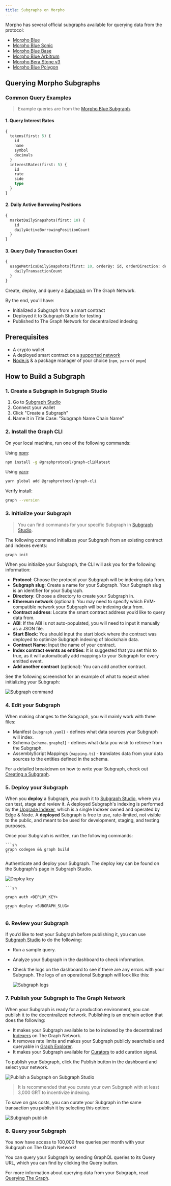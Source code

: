 ```yaml
---
title: Subgraphs on Morpho
---
```


Morpho has several official subgraphs available for querying data from the protocol:

- [Morpho Blue](https://thegraph.com/explorer/subgraphs/8Lz789DP5VKLXumTMTgygjU2xtuzx8AhbaacgN5PYCAs?view=Query&chain=arbitrum-one)
- [Morpho Blue Sonic](https://thegraph.com/explorer/subgraphs/J2THmwKHrTLKT9HPZNwZ69NkJ7WSbtLKz7pUQZW1Z1Qc?view=Query&chain=arbitrum-one)
- [Morpho Blue Base](https://thegraph.com/explorer/subgraphs/71ZTy1veF9twER9CLMnPWeLQ7GZcwKsjmygejrgKirqs?view=Query&chain=arbitrum-one)
- [Morpho Blue Arbitrum](https://thegraph.com/explorer/subgraphs/XsJn88DNCHJ1kgTqYeTgHMQSK4LuG1LR75339QVeQ26?view=Query&chain=arbitrum-one)
- [Morpho Bera Stone v3](https://thegraph.com/explorer/subgraphs/DTPZ5MuT8jMntR64iu9NaraBR454QYhYGdv6uvdFcUfj?view=Query&chain=arbitrum-one)
- [Morpho Blue Polygon](https://thegraph.com/explorer/subgraphs/EhFokmwryNs7qbvostceRqVdjc3petuD13mmdUiMBw8Y?view=Query&chain=arbitrum-one)

## Querying Morpho Subgraphs

### Common Query Examples

> Example queries are from the [Morpho Blue Subgraph](https://thegraph.com/explorer/subgraphs/8Lz789DP5VKLXumTMTgygjU2xtuzx8AhbaacgN5PYCAs?view=Query&chain=arbitrum-one).

#### 1. Query Interest Rates

```graphql
{
  tokens(first: 5) {
    id
    name
    symbol
    decimals
  }
  interestRates(first: 5) {
    id
    rate
    side
    type
  }
}
```

#### 2. Daily Active Borrowing Positions

```graphql
{
  marketDailySnapshots(first: 10) {
    id
    dailyActiveBorrowingPositionCount
  }
}
```

#### 3. Query Daily Transaction Count

```graphql
{
  usageMetricsDailySnapshots(first: 10, orderBy: id, orderDirection: desc) {
    dailyTransactionCount
  }
}
```

Create, deploy, and query a [Subgraph](/subgraphs/developing/developer-faq/#1-what-is-a-subgraph) on The Graph Network.

By the end, you'll have:

- Initialized a Subgraph from a smart contract
- Deployed it to Subgraph Studio for testing
- Published to The Graph Network for decentralized indexing

## Prerequisites

- A crypto wallet
- A deployed smart contract on a [supported network](/supported-networks/)
- [Node.js](https://nodejs.org/) & a package manager of your choice (`npm`, `yarn` or `pnpm`)

## How to Build a Subgraph

### 1. Create a Subgraph in Subgraph Studio

1. Go to [Subgraph Studio](https://thegraph.com/studio/)
2. Connect your wallet
3. Click "Create a Subgraph"
4. Name it in Title Case: "Subgraph Name Chain Name"

### 2. Install the Graph CLI

On your local machine, run one of the following commands:

Using [npm](https://www.npmjs.com/):

```sh
npm install -g @graphprotocol/graph-cli@latest
```

Using [yarn](https://yarnpkg.com/):

```sh
yarn global add @graphprotocol/graph-cli
```

Verify install:

```sh
graph --version
```

### 3. Initialize your Subgraph

> You can find commands for your specific Subgraph in [Subgraph Studio](https://thegraph.com/studio/).

The following command initializes your Subgraph from an existing contract and indexes events:

```sh
graph init
```

When you initialize your Subgraph, the CLI will ask you for the following information:

- **Protocol**: Choose the protocol your Subgraph will be indexing data from.
- **Subgraph slug**: Create a name for your Subgraph. Your Subgraph slug is an identifier for your Subgraph.
- **Directory**: Choose a directory to create your Subgraph in.
- **Ethereum network** (optional): You may need to specify which EVM-compatible network your Subgraph will be indexing data from.
- **Contract address**: Locate the smart contract address you’d like to query data from.
- **ABI**: If the ABI is not auto-populated, you will need to input it manually as a JSON file.
- **Start Block**: You should input the start block where the contract was deployed to optimize Subgraph indexing of blockchain data.
- **Contract Name**: Input the name of your contract.
- **Index contract events as entities**: It is suggested that you set this to true, as it will automatically add mappings to your Subgraph for every emitted event.
- **Add another contract** (optional): You can add another contract.

See the following screenshot for an example of what to expect when initializing your Subgraph:

![Subgraph command](/img/CLI-Example.png)

### 4. Edit your Subgraph

When making changes to the Subgraph, you will mainly work with three files:

- Manifest (`subgraph.yaml`) - defines what data sources your Subgraph will index.
- Schema (`schema.graphql`) - defines what data you wish to retrieve from the Subgraph.
- AssemblyScript Mappings (`mapping.ts`) - translates data from your data sources to the entities defined in the schema.

For a detailed breakdown on how to write your Subgraph, check out [Creating a Subgraph](/developing/creating-a-subgraph/).

### 5. Deploy your Subgraph

When you **deploy** a Subgraph, you push it to [Subgraph Studio](https://thegraph.com/studio/), where you can test, stage and review it. A deployed Subgraph's indexing is performed by the [Upgrade Indexer](https://thegraph.com/blog/upgrade-indexer/), which is a single Indexer owned and operated by Edge & Node. A **deployed** Subgraph is free to use, rate-limited, not visible to the public, and meant to be used for development, staging, and testing purposes.

Once your Subgraph is written, run the following commands:

    ```sh
    graph codegen && graph build
    ```

Authenticate and deploy your Subgraph. The deploy key can be found on the Subgraph's page in Subgraph Studio.

![Deploy key](/img/subgraph-studio-deploy-key.jpg)

    ```sh

    graph auth <DEPLOY_KEY>

    graph deploy <SUBGRAPH_SLUG>
    ```

### 6. Review your Subgraph

If you’d like to test your Subgraph before publishing it, you can use [Subgraph Studio](https://thegraph.com/studio/) to do the following:

- Run a sample query.
- Analyze your Subgraph in the dashboard to check information.
- Check the logs on the dashboard to see if there are any errors with your Subgraph. The logs of an operational Subgraph will look like this:

  ![Subgraph logs](/img/subgraph-logs-image.png)

### 7. Publish your Subgraph to The Graph Network

When your Subgraph is ready for a production environment, you can publish it to the decentralized network. Publishing is an onchain action that does the following:

- It makes your Subgraph available to be to indexed by the decentralized [Indexers](/indexing/overview/) on The Graph Network.
- It removes rate limits and makes your Subgraph publicly searchable and queryable in [Graph Explorer](https://thegraph.com/explorer/).
- It makes your Subgraph available for [Curators](/resources/roles/curating/) to add curation signal.

To publish your Subgraph, click the Publish button in the dashboard and select your network.

![Publish a Subgraph on Subgraph Studio](/img/publish-sub-transfer.png)

> It is recommended that you curate your own Subgraph with at least 3,000 GRT to incentivize indexing.

To save on gas costs, you can curate your Subgraph in the same transaction you publish it by selecting this option:

![Subgraph publish](/img/studio-publish-modal.png)

### 8. Query your Subgraph

You now have access to 100,000 free queries per month with your Subgraph on The Graph Network!

You can query your Subgraph by sending GraphQL queries to its Query URL, which you can find by clicking the Query button.

For more information about querying data from your Subgraph, read [Querying The Graph](/subgraphs/querying/introduction/).
